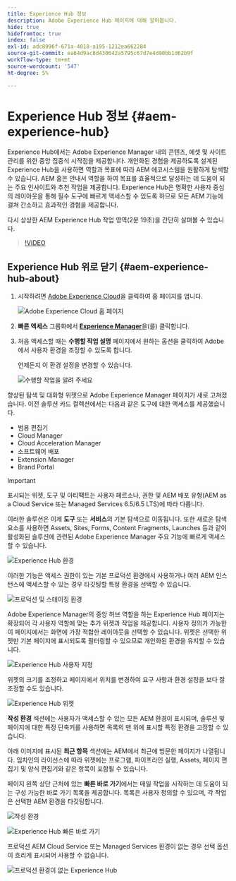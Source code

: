 ```yaml
---
title: Experience Hub 정보
description: Adobe Experience Hub 페이지에 대해 알아봅니다.
hide: true
hidefromtoc: true
index: false
exl-id: adc8996f-671a-4018-a195-1212ea662284
source-git-commit: ea64d9ac8d430642a5795c67d7e4d90bb1d62b9f
workflow-type: tm+mt
source-wordcount: '547'
ht-degree: 5%

---
```


# Experience Hub 정보 {#aem-experience-hub}

Experience Hub에서는 Adobe Experience Manager 내의 콘텐츠, 에셋 및 사이트 관리를 위한 중앙 집중식 시작점을 제공합니다. 개인화된 경험을 제공하도록 설계된 Experience Hub을 사용하면 역할과 목표에 따라 AEM 에코시스템을 원활하게 탐색할 수 있습니다. AEM 홈은 안내서 역할을 하여 목표를 효율적으로 달성하는 데 도움이 되는 주요 인사이트와 추천 작업을 제공합니다. Experience Hub은 명확한 사용자 중심의 레이아웃을 통해 필수 도구에 빠르게 액세스할 수 있도록 하므로 모든 AEM 기능에 걸쳐 간소하고 효과적인 경험을 제공합니다.

다시 상상한 AEM Experience Hub 작업 영역(2분 19초)을 간단히 살펴볼 수 있습니다.

>[!VIDEO](https://video.tv.adobe.com/v/3470957?learn=on)

<!--
Available as a private beta, Experience Hub offers an optimized experience focused on improving workflows, prioritizing goals, and delivering results. Opting in lets you influence Experience Hub's development by providing feedback that helps shape its future and enhances its value for the entire AEM community. -->

## Experience Hub 위로 닫기 {#aem-experience-hub-about}

1. 시작하려면 [Adobe Experience Cloud](https://experience.adobe.com/#/@foundationinternal/home)을 클릭하여 홈 페이지를 엽니다.

   ![Adobe Experience Cloud 홈 페이지](/help/assets/experience-cloud-experiencemanager.png)

1. **빠른 액세스** 그룹화에서 [**Experience Manager**](https://experience.adobe.com)을(를) 클릭합니다.
1. 처음 액세스할 때는 **수행할 작업 설명** 페이지에서 원하는 옵션을 클릭하여 Adobe에서 사용자 환경을 조정할 수 있도록 합니다.

   언제든지 이 환경 설정을 변경할 수 있습니다.

   ![수행할 작업을 알려 주세요](/help/assets/experience-cloud-tellus.png)

향상된 탐색 및 대화형 위젯으로 Adobe Experience Manager 페이지가 새로 고쳐졌습니다. 이전 솔루션 카드 컬렉션에서는 다음과 같은 도구에 대한 액세스를 제공했습니다.

* 범용 편집기
* Cloud Manager
* Cloud Acceleration Manager
* 소프트웨어 배포
* Extension Manager
* Brand Portal

>[!IMPORTANT]
>
>표시되는 위젯, 도구 및 아티팩트는 사용자 페르소나, 권한 및 AEM 배포 유형(AEM as a Cloud Service 또는 Managed Services 6.5/6.5 LTS)에 따라 다릅니다.

이러한 솔루션은 이제 **도구** 또는 **서비스**&#x200B;의 기본 탐색으로 이동됩니다. 또한 새로운 탐색 요소를 사용하면 Assets, Sites, Forms, Content Fragments, Launches 등과 같이 활성화된 솔루션에 관련된 Adobe Experience Manager 주요 기능에 빠르게 액세스할 수 있습니다.

![Experience Hub 환경](/help/assets/experience-hub-author-environments.png)

이러한 기능은 액세스 권한이 있는 기본 프로덕션 환경에서 사용하거나 여러 AEM 인스턴스에 액세스할 수 있는 경우 타깃팅할 특정 환경을 선택할 수 있습니다.

![프로덕션 및 스테이징 환경](/help/assets/experience-hub-prod-stage.png)

Adobe Experience Manager의 중앙 허브 역할을 하는 Experience Hub 페이지는 확장되어 각 사용자 역할에 맞는 추가 위젯과 작업을 제공합니다. 사용자 정의가 가능한 이 페이지에서는 화면에 가장 적합한 레이아웃을 선택할 수 있습니다. 위젯은 선택한 위젯만 기본 페이지에 표시되도록 필터링할 수 있으므로 개인화된 환경을 유지할 수 있습니다.

![Experience Hub 사용자 지정](/help/assets/experience-hub-custom.png)

위젯의 크기를 조정하고 페이지에서 위치를 변경하여 요구 사항과 환경 설정을 보다 잘 조정할 수도 있습니다.

![Experience Hub 위젯](/help/assets/experience-hub-widgets.png)

**작성 환경** 섹션에는 사용자가 액세스할 수 있는 모든 AEM 환경이 표시되며, 솔루션 및 페이지에 대한 특정 단축키를 사용하면 목록의 맨 위에 표시할 특정 환경을 고정할 수 있습니다.

아래 이미지에 표시된 **최근 항목** 섹션에는 AEM에서 최근에 방문한 페이지가 나열됩니다. 임차인의 라이선스에 따라 위젯에는 프로그램, 파이프라인 실행, Assets, 페이지 편집기 및 양식 편집기와 같은 항목이 포함될 수 있습니다.

페이지 왼쪽 상단 근처에 있는 **빠른 바로 가기**&#x200B;에서는 매일 작업을 시작하는 데 도움이 되는 구성 가능한 바로 가기 목록을 제공합니다. 목록은 사용자 정의할 수 있으며, 각 작업은 선택한 AEM 환경을 타깃팅합니다.

![작성 환경](/help/assets/experience-hub-recents.png)

![Experience Hub 빠른 바로 가기](/help/assets/experience-hub-quick-shortcuts.png)

프로덕션 AEM Cloud Service 또는 Managed Services 환경이 없는 경우 선택 옵션이 흐리게 표시되어 사용할 수 없습니다.

![프로덕션 환경이 없는 Experience Hub](/help/assets/experience-hub-no-prod-environs.png)

<!--
## AI Assistant in AEM 6.5

For customers who have [completed pre-requisite criteria](/help/ai-assistant-in-aem.md#get-access), the AI Assistant in AEM is available to users of their organization. See [AI Assistant in AEM](/help/ai-assistant-in-aem.md). -->
